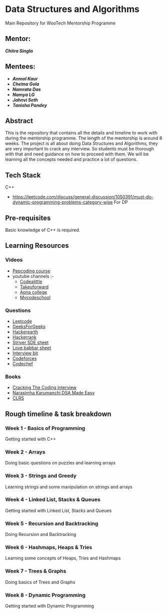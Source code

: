 
# Data Structures and Algorithms
Main Repository for WooTech Mentorship Programme

## Mentor: 
***Chitra Singla***

## Mentees: 
- ***Anmol Kaur***
- ***Chetna Gola***
- ***Namrata Das***
- ***Namya LG***
- ***Jahnvi Seth***
- ***Tanisha Pandey***

## Abstract
This is the repository that contains all the details and timeline to work with during the mentorship programme. The length of the mentorship is around 8 weeks. The project is all about doing Data Structures and Algorithms, they are very important to crack any interview. So students must be thorough with that and need guidance on how to proceed with them. We will be learning all the concepts needed and practice a lot of questions. 

## Tech Stack
C++
-  https://leetcode.com/discuss/general-discussion/1050391/must-do-dynamic-programming-problems-category-wise
For DP

## Pre-requisites
Basic knowledge of C++ is required.

## Learning Resources
### Videos
- [Pepcoding course](https://www.pepcoding.com/resources/)
- youtube channels :- 
  - [Codealittle](https://www.youtube.com/channel/UCY5XRYpEGKT9cpzZmfWvh6A)
  - [Takeuforward](https://www.youtube.com/channel/UCJskGeByzRRSvmOyZOz61ig)
  - [Apna college](https://www.youtube.com/playlist?list=PLfqMhTWNBTe0b2nM6JHVCnAkhQRGiZMSJ)
  - [Mycodeschool](https://www.youtube.com/user/mycodeschool)

### Questions 
- [Leetcode](https://leetcode.com/)
- [GeeksForGeeks](https://www.geeksforgeeks.org/)
- [Hackerearth](https://www.hackerearth.com/)
- [Hackerrank](https://www.hackerrank.com/)
- [Striver SDE sheet]()
- [Love babbar sheet](https://drive.google.com/file/d/1FMdN_OCfOI0iAeDlqswCiC2DZzD4nPsb/view)
- [Interview bit](https://www.interviewbit.com/)
- [Codeforces](https://codeforces.com/)
- [Codechef](https://www.codechef.com/)

### Books 
- [Cracking The Coding Interview](https://www.amazon.in/Cracking-Coding-Interview-Programing-Questions/dp/0984782850)
- [Narasimha Karumanchi DSA Made Easy](https://github.com/MethkupalliVasanth/Books/blob/master/Narasimha%20Karumanchi%20-%20Data%20structures%20and%20algorithms%20made%20easy%20(0%2C%20CareerMonk).pdf)
- [CLRS](https://www.amazon.in/Introduction-Algorithms-Eastern-Economy-Thomas/dp/8120340078)

## Rough timeline & task breakdown
### Week 1 - Basics of Programming
Getting started with C++

### Week 2 - Arrays
Doing basic questions on puzzles and learning arrays 

### Week 3 - Strings and Greedy
Learning strings and some manipulation on strings and arrays

### Week 4 - Linked List, Stacks & Queues
Getting started with Linked List, Stacks and Queues

### Week 5 - Recursion and Backtracking
Doing Recursion and Backtracking

### Week 6 - Hashmaps, Heaps & Tries
Learning some concepts of Heaps, Tries and Hashmaps

### Week 7 - Trees & Graphs
Doing basics of Trees and Graphs

### Week 8 - Dynamic Programming
Getting started with Dynamic Programming

